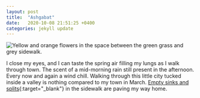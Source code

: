 ```yaml
---
layout: post
title:  "Ashgabat"
date:   2020-10-08 21:51:25 +0400
categories: jekyll update
---
```

<img src="//images.weserv.nl/?url=havemapswill.travel/img/2020-10-08-ashgabat.jpg&&w=500h=400&dpr=2" alt="Yellow and orange flowers in the space between the green grass and grey sidewalk.">

I close my eyes, and I can taste the spring air filling my lungs as I walk through town. The scent of a mid-morning rain still present in the afternoon. Every now and again a wind chill. Walking through this little city tucked inside a valley is nothing compared to my town in March. [Empty sinks and splits](https://open.spotify.com/playlist/2HDkkvC2jvVwx45lJBvOEB?si=1ETHL4LRQEKIjJOol5hzeA){:target="_blank"} in the sidewalk are paving my way home.
